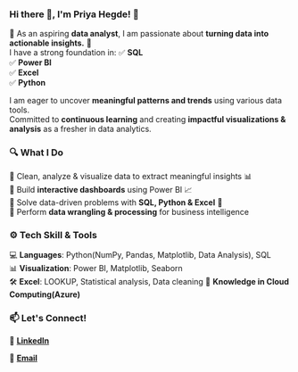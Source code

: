 ### Hi there 👋, I'm Priya Hegde! 🚀  

🎉 As an aspiring **data analyst**, I am passionate about **turning data into actionable insights.** 🎄  
I have a strong foundation in: 
   ✅ **SQL**  
   ✅ **Power BI**  
   ✅ **Excel**  
   ✅ **Python**

I am eager to uncover **meaningful patterns and trends** using various data tools.  
Committed to **continuous learning** and creating **impactful visualizations & analysis** as a fresher in data analytics.  


### 🔍 **What I Do**  
🔹 Clean, analyze & visualize data to extract meaningful insights 📊  
🔹 Build **interactive dashboards** using Power BI  📈  
🔹 Solve data-driven problems with **SQL, Python & Excel** 🔎  
🔹 Perform **data wrangling & processing** for business intelligence  


### ⚙️ **Tech Skill & Tools**  
💻 **Languages**: Python(NumPy, Pandas, Matplotlib, Data Analysis), SQL  
📊 **Visualization**: Power BI, Matplotlib, Seaborn  
🛠️ **Excel**: LOOKUP, Statistical analysis, Data cleaning
📂 **Knowledge in Cloud Computing(Azure)**


### 📫 **Let's Connect!**  
🔗 **[LinkedIn](https://www.linkedin.com/in/priyahegde123/)**      

📧 **[Email](priyajkl2001@gmail.com)**

